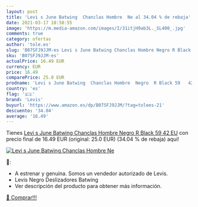 ```yaml
---
layout: post
title: 'Levi s June Batwing  Chanclas Hombre  Ne al 34.04 % de rebaja'
date: 2021-03-17 18:58:55
image: 'https://m.media-amazon.com/images/I/31itjH9ab3L._SL400_.jpg'
comments: true
category: ofertas
author: 'tole.es'
slug: 'B07SFJ9JJM-es Levi s June Batwing Chanclas Hombre Negro R Black 59 42 EU'
sku: 'B07SFJ9JJM-es'
actualPrice: 16.49 EUR
currency: EUR
price: 16.49
comparePrice: 25.0 EUR
prodname: 'Levi s June Batwing  Chanclas Hombre  Negro  R Black 59   42 EU'
country: 'es'
flag: '🇪🇸'
brand: 'Levis'
buyurl: 'https://www.amazon.es/dp/B07SFJ9JJM/?tag=tolees-21'
descuento: '34.04'
average: '16.49'
---
```


Tienes [Levi s June Batwing  Chanclas Hombre  Negro  R Black 59   42 EU](https://www.amazon.es/dp/B07SFJ9JJM/?tag=tolees-21) con precio final de  16.49 EUR (original: 25.0 EUR) (34.04 %  de rebaja) aqui!

[![Levi s June Batwing  Chanclas Hombre  Ne](https://m.media-amazon.com/images/I/31itjH9ab3L._SL400_.jpg)](https://www.amazon.es/dp/B07SFJ9JJM/?tag=tolees-21)

🔎:

- A estrenar y genuina. Somos un vendedor autorizado de Levis.
- Levis Negro Deslizadores Batwing
- Ver descripción del producto para obtener más información.

[🛒 Comprar!!!](https://www.amazon.es/dp/B07SFJ9JJM/?tag=tolees-21)
